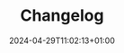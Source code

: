 ---
weight: 999
title: "Changelog"
description: ""
icon: "history"
date: "2024-04-29T11:02:13+01:00"
lastmod: "2024-04-29T11:02:13+01:00"
draft: false
toc: true
---